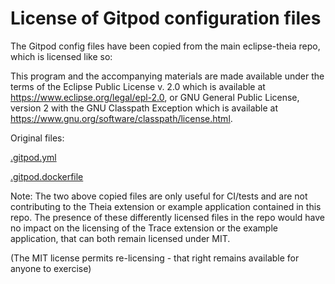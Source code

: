 # License of Gitpod configuration files

The Gitpod config files have been copied from the main eclipse-theia repo, which is licensed like so:

This program and the accompanying materials are made available under the
terms of the Eclipse Public License v. 2.0 which is available at
https://www.eclipse.org/legal/epl-2.0, or GNU General Public License, version 2
with the GNU Classpath Exception which is available at https://www.gnu.org/software/classpath/license.html.

Original files:

[.gitpod.yml](https://github.com/eclipse-theia/theia/blob/c1af83e93712e07049a4cfcf46735b039de24ab8/.gitpod.yml)

[.gitpod.dockerfile](https://github.com/eclipse-theia/theia/blob/c1af83e93712e07049a4cfcf46735b039de24ab8/.gitpod.dockerfile)

Note: The two above copied files are only useful for CI/tests and are not contributing to the Theia extension or example application contained in this repo. The presence of these differently licensed files in the repo would have no impact on the licensing of the Trace extension or the example application, that can both remain licensed under MIT.

(The MIT license permits re-licensing - that right remains available for anyone to exercise)
